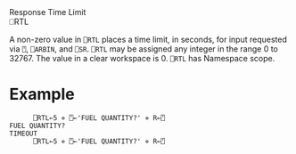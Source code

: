 <div class="heading">
  <div class="name">Response Time Limit</div>
  <div class="command">⎕RTL</div>
</div>

A non-zero value in `⎕RTL` places a time limit, in seconds, for input requested via `⍞`, `⎕ARBIN`, and `⎕SR`.  `⎕RTL` may be assigned any integer in the range 0 to 32767.  The value in a clear workspace is 0. `⎕RTL` has Namespace scope.

# Example
```apl
      ⎕RTL←5 ⋄ ⍞←'FUEL QUANTITY?' ⋄ R←⍞
FUEL QUANTITY?
TIMEOUT
      ⎕RTL←5 ⋄ ⍞←'FUEL QUANTITY?' ⋄ R←⍞
```
